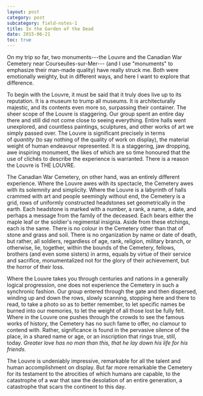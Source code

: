 ```yaml
---
layout: post
category: post
subcategory: field-notes-1
title: In the Garden of the Dead
date: 2015-06-21
toc: true
---
```


On my trip so far, two monuments---the Louvre and the Canadian War Cemetery near Courseulles-sur-Mer--- (and I use "monuments" to emphasize their man-made quality) have really struck me. Both were emotionally weighty, but in different ways, and here I want to explore that difference.

To begin with the Louvre, it must be said that it truly does live up to its reputation. It is a museum to trump all museums. It is architecturally majestic, and its contents even more so, surpassing their container. The sheer scope of the Louvre is staggering. Our group spent an entire day there and still did not come close to seeing everything. Entire halls went unexplored, and countless paintings, sculptures, and other works of art we simply passed over. The Louvre is significant precisely in terms of *quantity* (to say nothing of the quality of work on display), the material weight of human endeavour represented. It is a staggering, jaw dropping, awe inspiring monument, the likes of which are so time honoured that the use of clichés to describe the experience is warranted. There is a reason the Louvre is THE LOUVRE.

The Canadian War Cemetery, on other hand, was an entirely different experience. Where the Louvre awes with its spectacle, the Cemetery awes with its solemnity and simplicity. Where the Louvre is a labyrinth of halls crammed with art and people seemingly without end, the Cemetery is a grid, rows of uniformly constructed headstones set geometrically in the earth. Each headstone is marked with a number, a rank, a name, a date, and perhaps a message from the family of the deceased. Each bears either the maple leaf or the soldier's regimental insignia. Aside from these etchings, each is the same. There is no colour in the Cemetery other than that of stone and grass and soil. There is no organization by name or date of death, but rather, all soldiers, regardless of age, rank, religion, military branch, or otherwise, lie, together, within the bounds of the Cemetery, fellows, brothers (and even some sisters) in arms, equals by virtue of their service and sacrifice, monumentalized not for the glory of their achievement, but the horror of their loss. 

Where the Louvre takes you through centuries and nations in a generally logical progression, one does not experience the Cemetery in such a synchronic fashion. Our group entered through the gate and then dispersed, winding up and down the rows, slowly scanning, stopping here and there to read, to take a photo so as to better remember, to let specific names be burned into our memories, to let the weight of all those lost be fully felt. Where in the Louvre one pushes through the crowds to see the famous works of history, the Cemetery has no such fame to offer, no clamour to contend with. Rather, significance is found in the pervasive silence of the place, in a shared name or age, or an inscription that rings true, still, today. *Greater love has no man than this, that he lay down his life for his friends.*

The Louvre is undeniably impressive, remarkable for all the talent and human accomplishment on display. But far more remarkable the Cemetery for its testament to the atrocities of which humans are capable, to the catastrophe of a war that saw the desolation of an entire generation, a catastrophe that scars the continent to this day.
